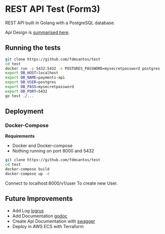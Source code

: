 # REST API Test (Form3)

REST API built in Golang with a PostgreSQL database. 

Api Design is [summarised here](design.pdf).

## Running the tests

```sh
git clone https://github.com/fdmsantos/test
cd test
docker run -p 5432:5432 -e POSTGRES_PASSWORD=mysecretpassword postgres -d
export DB_HOST=localhost
export DB_NAME=payments-api
export DB_USER=postgres
export DB_PASS=mysecretpassword
export DB_PORT=5432
go test ./...
```

## Deployment

### Docker-Compose

**Requirements**

- Docker and Docker-compose
- Nothing running on port 8000 and 5432

```sh
git clone https://github.com/fdmsantos/test
cd test
docker-compose build
docker-compose up -d 
```

Connect to localhost:8000/v1/user To create new User.

## Future Improvements

* Add Log  [logrus](https://github.com/sirupsen/logrus)
* Add Documentation [godoc](https://godoc.org/golang.org/x/tools/cmd/godoc)
* Create Api Documentation with [swagger](https://github.com/go-swagger/go-swagger)
* Deploy in AWS ECS with Terraform